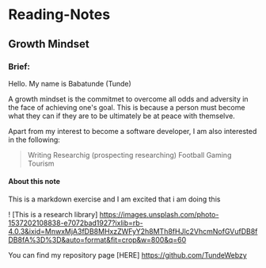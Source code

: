 # Reading-Notes

## Growth Mindset

### Brief:

Hello. My name is Babatunde (Tunde)

A growth mindset is the commitmet to overcome all odds and adversity in the face of achieving one's goal. This is because a person must become what they can if they are to be ultimately be at peace with themselve. 

Apart from my interest to become a software developer, I am also interested in the following:

> Writing
> Researchig (prospecting researching)
> Football
> Gaming
> Tourism

#### About this note

This is a markdown exercise and I am excited that i am doing this

! [This is a research library] https://images.unsplash.com/photo-1537202108838-e7072bad1927?ixlib=rb-4.0.3&ixid=MnwxMjA3fDB8MHxzZWFyY2h8MTh8fHJlc2VhcmNofGVufDB8fDB8fA%3D%3D&auto=format&fit=crop&w=800&q=60

You can find my repository page [HERE] https://github.com/TundeWebzy
